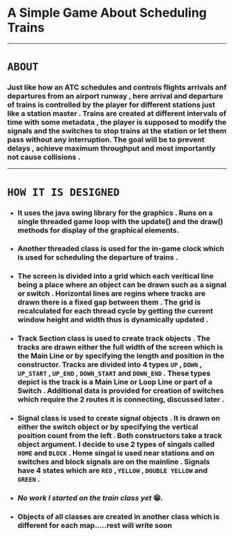# A Simple Game About Scheduling Trains
---
# ``` ABOUT  ``` 

### Just like how an ATC schedules and controls flights arrivals anf departures from an airport runway , here arrival and departure of trains is controlled by the player for different stations just like a station master . Trains are created at different intervals of time with some metadata , the player is supposed to modify the signals and the switches to stop trains at the station or let them pass without any interruption. The goal will be to prevent delays , achieve maximum throughput and most importantly not cause collisions .

---

# ``` HOW IT IS DESIGNED ```

 - ###  It uses the java swing library for the graphics . Runs on a single threaded game loop with the **update()** and the **draw()** methods for display of the graphical elements. 

 - ###  Another threaded class is used for the in-game clock which is used for scheduling the departure of trains . 

 - ### The screen is divided into a grid which each veritical line being a place where an object can be drawn such as a signal or switch . Horizontal lines are regins where tracks are drawn there is a fixed gap between them . The grid is recalculated for each thread cycle by getting the current window **height** and **width**  thus is dynamically updated .

 - ### Track Section class is used to create track objects . The tracks are drawn either the full width of the screen which is the **Main Line** or by specifying the length and position in the constructor. Tracks are divided into 4 types ```UP``` , ```DOWN``` , ```UP_START``` , ```UP_END``` , ```DOWN_START``` and ```DOWN_END``` . These types depict is the track is a **Main Line** or **Loop Line** or part of a **Switch** . Additional data is provided for creation of switches which require the 2 routes it is connecting, discussed later .

 - ### Signal class is used to create signal objects . It is drawn on either the **switch** object    or by specifying the vertical position count from the left . Both constructors take a track object argument. I decide to use 2 types of singals called ```HOME``` and ```BLOCK``` . Home     singal is used near stations and on switches and block signals are on the mainline . Signals have 4 states which are  ```RED``` , ```YELLOW``` , ```DOUBLE YELLOW``` and ```GREEN``` . 

 - ### ***No work I started on the train class yet*** 😁.
 
 - ### Objects of all classes are created in another class which is different for each map.....rest will write soon





